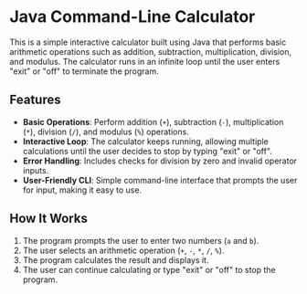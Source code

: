 # Java Command-Line Calculator

This is a simple interactive calculator built using Java that performs basic arithmetic operations such as addition, subtraction, multiplication, division, and modulus. The calculator runs in an infinite loop until the user enters "exit" or "off" to terminate the program.

## Features

- **Basic Operations**: Perform addition (`+`), subtraction (`-`), multiplication (`*`), division (`/`), and modulus (`%`) operations.
- **Interactive Loop**: The calculator keeps running, allowing multiple calculations until the user decides to stop by typing "exit" or "off".
- **Error Handling**: Includes checks for division by zero and invalid operator inputs.
- **User-Friendly CLI**: Simple command-line interface that prompts the user for input, making it easy to use.

## How It Works

1. The program prompts the user to enter two numbers (`a` and `b`).
2. The user selects an arithmetic operation (`+`, `-`, `*`, `/`, `%`).
3. The program calculates the result and displays it.
4. The user can continue calculating or type "exit" or "off" to stop the program.
